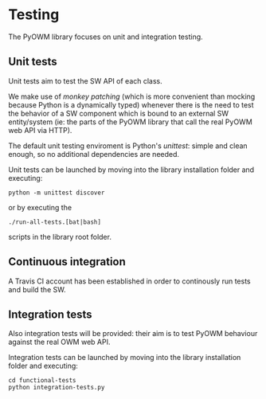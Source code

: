 Testing
=======

The PyOWM library focuses on unit and integration testing.

Unit tests
----------
Unit tests aim to test the SW API of each class.

We make use of _monkey patching_ (which is more convenient than mocking because
Python is a dynamically typed) whenever there is the need to test the behavior
of a SW component which is bound to an external SW entity/system (ie: the parts
of the PyOWM library that call the real PyOWM web API via HTTP).

The default unit testing enviroment is Python's _unittest_: simple and clean
enough, so no additional dependencies are needed.

Unit tests can be launched by moving into the library installation folder and 
executing:

    python -m unittest discover

or by executing the 

    ./run-all-tests.[bat|bash]
    
scripts in the library root folder.


Continuous integration
----------------------
A Travis CI account has been established in order to continously run tests and
build the SW.


Integration tests
-----------------
Also integration tests will be provided: their aim is to test PyOWM behaviour
against the real OWM web API.
    
Integration tests can be launched by moving into the library installation folder
and executing:

    cd functional-tests
    python integration-tests.py  